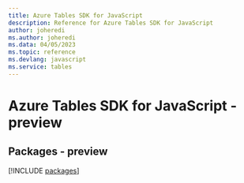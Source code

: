 ```yaml
---
title: Azure Tables SDK for JavaScript
description: Reference for Azure Tables SDK for JavaScript
author: joheredi
ms.author: joheredi
ms.data: 04/05/2023
ms.topic: reference
ms.devlang: javascript
ms.service: tables
---
```

# Azure Tables SDK for JavaScript - preview
## Packages - preview
[!INCLUDE [packages](tables-index.md)]